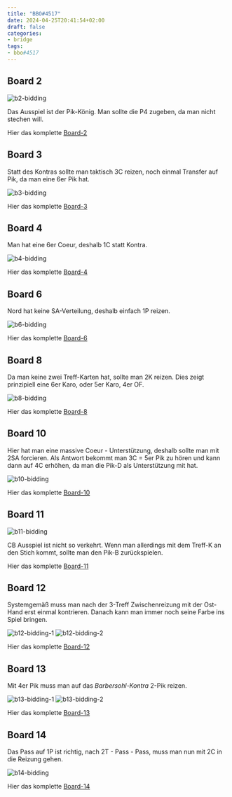 ```yaml
---
title: "BBO#4517"
date: 2024-04-25T20:41:54+02:00
draft: false
categories:
- bridge
tags:
- bbo#4517
---
```


## Board 2

![b2-bidding](images/board2_bidding.png)

Das Ausspiel ist der Pik-König. Man sollte die P4 zugeben, 
da man nicht stechen will.

Hier das komplette [Board-2](images/board2.png)

## Board 3

Statt des Kontras sollte man taktisch 3C reizen, noch einmal
Transfer auf Pik, da man eine 6er Pik hat.

![b3-bidding](images/board3_bidding.png)

Hier das komplette [Board-3](images/board3.png)

## Board 4

Man hat eine 6er Coeur, deshalb 1C statt Kontra.

![b4-bidding](images/board4_bidding.png)

Hier das komplette [Board-4](images/board4.png)

## Board 6

Nord hat keine SA-Verteilung, deshalb einfach 1P reizen.

![b6-bidding](images/board6_bidding.png)

Hier das komplette [Board-6](images/board6.png)

## Board 8

Da man keine zwei Treff-Karten hat, sollte man 2K reizen.
Dies zeigt prinzipiell eine 6er Karo, oder 5er Karo, 4er OF.

![b8-bidding](images/board8_bidding.png)

Hier das komplette [Board-8](images/board8.png)

## Board 10

Hier hat man eine massive Coeur - Unterstützung, deshalb sollte man
mit 2SA forcieren. Als Antwort bekommt man 3C = 5er Pik zu hören und
kann dann auf 4C erhöhen, da man die Pik-D als Unterstützung mit hat.

![b10-bidding](images/board10_bidding.png)

Hier das komplette [Board-10](images/board10.png)

## Board 11

![b11-bidding](images/board11_bidding.png)

CB Ausspiel ist nicht so verkehrt. 
Wenn man allerdings mit dem Treff-K an den Stich kommt, sollte
man den Pik-B zurückspielen.

Hier das komplette [Board-11](images/board11.png)

## Board 12

Systemgemäß muss man nach der 3-Treff Zwischenreizung mit der 
Ost-Hand erst einmal kontrieren. Danach kann man immer noch 
seine Farbe ins Spiel bringen.

![b12-bidding-1](images/board12_bidding1.png)
![b12-bidding-2](images/board12_bidding2.png)

Hier das komplette [Board-12](images/board12.png)

## Board 13

Mit 4er Pik muss man auf das *Barbersohl-Kontra* 2-Pik reizen.

![b13-bidding-1](images/board13_bidding1.png)
![b13-bidding-2](images/board13_bidding2.png)

Hier das komplette [Board-13](images/board13.png)

## Board 14

Das Pass auf 1P ist richtig, nach 2T - Pass - Pass, muss man
nun mit 2C in die Reizung gehen.

![b14-bidding](images/board14_bidding.png)

Hier das komplette [Board-14](images/board14.png)

